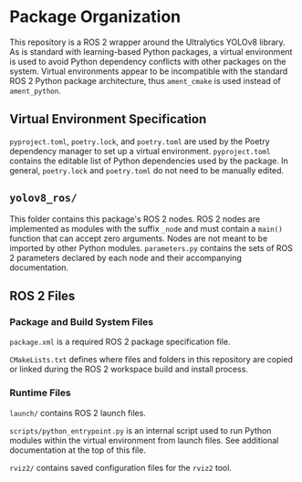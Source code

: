 # Package Organization

This repository is a ROS 2 wrapper around the Ultralytics YOLOv8 library. As is
standard with learning-based Python packages, a virtual environment is used to
avoid Python dependency conflicts with other packages on the system. Virtual
environments appear to be incompatible with the standard ROS 2 Python package
architecture, thus `ament_cmake` is used instead of `ament_python`.

## Virtual Environment Specification

`pyproject.toml`, `poetry.lock`, and `poetry.toml` are used by the Poetry
dependency manager to set up a virtual environment. `pyproject.toml` contains
the editable list of Python dependencies used by the package. In general,
`poetry.lock` and `poetry.toml` do not need to be manually edited.

## `yolov8_ros/`

This folder contains this package's ROS 2 nodes. ROS 2 nodes are implemented as
modules with the suffix `_node` and must contain a `main()` function that can
accept zero arguments. Nodes are not meant to be imported by other Python
modules. `parameters.py` contains the sets of ROS 2 parameters declared by each
node and their accompanying documentation.

## ROS 2 Files

### Package and Build System Files

`package.xml` is a required ROS 2 package specification file.

`CMakeLists.txt` defines where files and folders in this repository are copied
or linked during the ROS 2 workspace build and install process.

### Runtime Files

`launch/` contains ROS 2 launch files.

`scripts/python_entrypoint.py` is an internal script used to run Python modules
within the virtual environment from launch files. See additional documentation
at the top of this file.

`rviz2/` contains saved configuration files for the `rviz2` tool.
